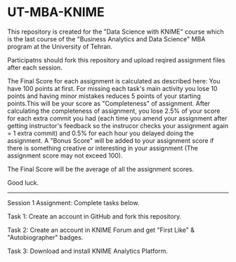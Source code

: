 # UT-MBA-KNIME
This repository is created for the "Data Science with KNIME" course which is the last course of the "Business Analytics and Data Science" MBA program at the University of Tehran.

Participatns should fork this repository and upload reqired assignment files after each session.

The Final Score for each assignment is calculated as described here:
You have 100 points at first. For missing each task's main activity you lose 10 points and having minor mistakes reduces 5 points of your starting points.This will be your score as "Completeness" of assignment. After calculating the completeness of assignment, you lose 2.5% of your score for each extra commit you had (each time you amend your assignment after getting instructor's feedback so the instrucor checks your assignment again = 1 extra commit) and 0.5% for each hour you delayed doing the assignment. A "Bonus Score" will be added to your assignment score if there is something creative or interesting in your assignment (The assignment score may not exceed 100).

The Final Score will be the average of all the assignment scores.

Good luck.

----------

Session 1 Assignment: Complete tasks below.

Task 1: Create an account in GitHub and fork this repository.

Task 2: Create an account in KNIME Forum and get "First Like" & "Autobiographer" badges.

Task 3: Download and install KNIME Analytics Platform.
